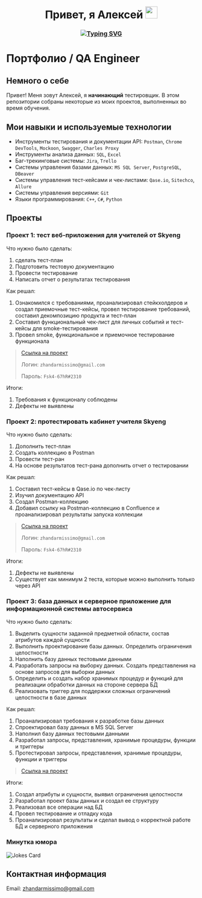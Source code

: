 <h1 align="center">Привет, я Алексей</a> 
<img src="https://github.com/blackcater/blackcater/raw/main/images/Hi.gif" height="32"/></h1>
<h3 align="center"> <a href="https://git.io/typing-svg"><img src="https://readme-typing-svg.demolab.com?font=Fira+Code&size=19&duration=4500&pause=1000&color=18D216&background=CEBCC700&center=true&vCenter=true&width=777&height=33&lines=Перспективный+тестировщик+с+потребностью+в+развитии" alt="Typing SVG" /></a>


# Портфолио / QA Engineer
## Немного о себе
Привет! Меня зовут Алексей, я **начинающий** тестировщик.
В этом репозитории собраны некоторые из моих проектов, выполненных во время обучения.

## Мои навыки и используемые технологии
- Инструменты тестирования и документации API: `Postman`, `Chrome DevTools`, `Mockoon`, `Swagger`, `Charles Proxy`
- Инструменты анализа данных: `SQL`, `Excel`
- Баг-трекинговые системы: `Jira`, `Trello`
- Системы управления базами данных: `MS SQL Server`, `PostgreSQL`, `DBeaver`
- Системы управления тест-кейсами и чек-листами: `Qase.io`, `Sitechco`, `Allure`
- Системы управления версиями: `Git`
- Языки программирования: `C++`, `C#`, `Python`

## Проекты
### **Проект 1:** тест веб-приложения для учителей от Skyeng

Что нужно было сделать: 
1. сделать тест-план
2. Подготовить тестовую документацию
3. Провести тестирование
4. Написать отчет о результатах тестирования

Как решал:
1. Ознакомился с требованиями, проанализировал стейкхолдеров и создал приемочные тест-кейсы, провел тестирование требований, составил декомпозицию продукта и тест-план
2. Составил функциональный чек-лист для личных событий и тест-кейсы для smoke-тестирования
3. Провел smoke, функциональное и приемочное тестирование функционала

>[Ссылка на проект](https://go-bug-report.atlassian.net/wiki/spaces/Coursach/pages/360449/1+2 "Курсовая работа")
>
>Логин: `zhandarmissimo@gmail.com`
>
>Пароль: `Fsk4-67hR#2310`

Итоги:
1. Требования к функционалу соблюдены
2. Дефекты не выявлены

### **Проект 2:** протестировать кабинет учителя Skyeng

Что нужно было сделать:
1. Дополнить тест-план
2. Создать коллекцию в Postman
3. Провести тест-ран
4. На основе результатов тест-рана дополнить отчет о тестировании

Как решал:
1. Составил тест-кейсы в Qase.io по чек-листу
2. Изучил документацию API
3. Создал Postman-коллекцию
4. Добавил ссылку на Postman-коллекцию в Confluence и проанализировал результаты запуска коллекции

>[Ссылка на проект](https://go-bug-report.atlassian.net/wiki/spaces/Coursach/pages/360449/1+2 "Курсовая работа")
>
>Логин: `zhandarmissimo@gmail.com`
>
>Пароль: `Fsk4-67hR#2310`
>

Итоги:
1. Дефекты не выявлены
2. Существует как минимум 2 теста, которые можно выполнить только через API

### **Проект 3:** база данных и серверное приложение для информационной системы автосервиса

Что нужно было сделать:
1. Выделить сущности заданной предметной области, состав атрибутов каждой сущности
2. Выполнить проектирование базы данных. Определить ограничения целостности
3. Наполнить базу данных тестовыми данными
4. Разработать запросы на выборку данных. Создать представления на основе запросов для выборки данных
5. Определить и создать набор хранимых процедур и функций для реализации обработки данных на стороне сервера БД
6. Реализовать триггер для поддержки сложных ограничений целостности в базе данных

Как решал:
1. Проанализировал требования к разработке базы данных
2. Спроектировал базу данных в MS SQL Server
4. Наполнил базу данных тестовыми данными
6. Разработал запросы, представления, хранимые процедуры, функции и триггеры
7. Протестировал запросы, представления, хранимые процедуры, функции и триггеры

>[Ссылка на проект](https://github.com/zvezdniyl0rd/zvezdniyl0rd/tree/main/%D0%9F%D1%80%D0%BE%D0%B5%D0%BA%D1%82%203 "База данных")
>


Итоги:
1. Создал атрибуты и сущности, выявил ограничения целостности
2. Разработал проект базы данных и создал ее структуру
3. Реализовал все операции над БД
4. Провел тестирование и отладку кода
5. Проанализировал результаты и сделал вывод о корректной работе БД и серверного приложения


### Минутка юмора
<img src="https://readme-jokes.vercel.app/api" alt="Jokes Card" />

## Контактная информация
Email: zhandarmissimo@gmail.com
